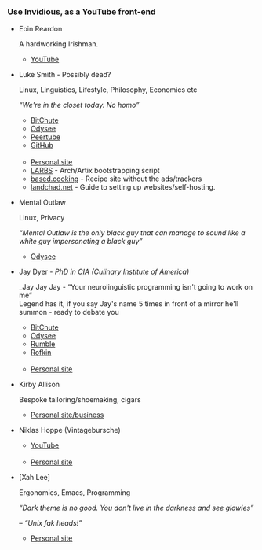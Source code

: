 ### Use Invidious, as a YouTube front-end

- Eoin Reardon

    A hardworking Irishman.

    - [YouTube](https://www.youtube.com/@EoinReardon/videos)

- Luke Smith - Possibly dead?

    Linux, Linguistics, Lifestyle, Philosophy, Economics etc

    _&ldquo;We're in the closet today. No homo&rdquo;_
    

    - [BitChute](https://www.bitchute.com/channel/KxfE8MXNPekx/)
    - [Odysee](https://odysee.com/@Luke:7)
    - [Peertube](https://videos.lukesmith.xyz)
    - [GitHub](https://github.com/Lukesmithxyz)
<br><br>
    - [Personal site](https://lukesmith.xyz) 
    - [LARBS](https://larbs.xyz) - Arch/Artix bootstrapping script
    - [based.cooking](https://based.cooking) - Recipe site without the ads/trackers
    - [landchad.net](https://landchad.net) - Guide to setting up websites/self-hosting.

- Mental Outlaw

    Linux, Privacy

    _&ldquo;Mental Outlaw is the only black guy that can manage to sound like a white guy impersonating a black guy&rdquo;_

    - [Odysee](https://odysee.com/@AlphaNerd:8)

- Jay Dyer - _PhD in CIA (Culinary Institute of America)_

    _Jay Jay Jay - &ldquo;Your neurolinguistic programming isn't going to work on me&rdquo;<br>Legend has it, if you say Jay's name 5 times in front of a mirror he'll summon - ready to debate you

    - [BitChute](https://www.bitchute.com/channel/MjVqw8w3SDIq/)
    - [Odysee](https://odysee.com/@JayDyer:8)
    - [Rumble](https://rumble.com/c/JayDyer)
    - [Rofkin](https://rokfin.com/jaydyer)
<br><br>
    - [Personal site](https://jaysanalysis.com)

- Kirby Allison

    Bespoke tailoring/shoemaking, cigars

    - [Personal site/business](https://kirbyallison.com)

- Niklas Hoppe (Vintagebursche)

    - [YouTube](https://www.youtube.com/c/vintagebursche)
<br><br>
    - [Personal site](https://vintagebursche.de/?lang=en)

- [Xah Lee]
    
    Ergonomics, Emacs, Programming

    _&ldquo;Dark theme is no good. You don't live in the darkness and see glowies&rdquo;_

    &ndash; _&ldquo;Unix fak heads!&rdquo;_


    - [Personal site](https://xahlee.org/index.html)
